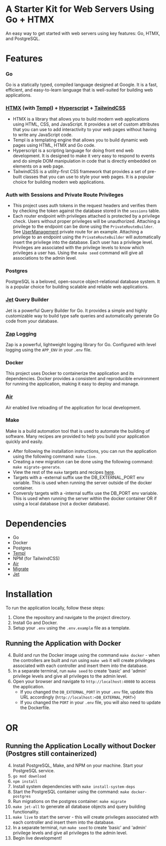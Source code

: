 # A Starter Kit for Web Servers Using Go + HTMX
An easy way to get started with web servers using key features: Go, HTMX, and PostgreSQL.

# Features
### Go
Go is a statically typed, compiled language designed at Google. It is a fast, efficient, and easy-to-learn language that is well-suited for building web applications.

### [HTMX](https://htmx.org/) (with [Templ](https://templ.guide)) + [Hyperscript](https://hyperscript.org/) + [TailwindCSS](https://tailwindcss.com/)
- HTMX is a library that allows you to build modern web applications using HTML, CSS, and JavaScript. It provides a set of custom attributes that you can use to add interactivity to your web pages without having to write any JavaScript code.
- Templ is a templating engine that allows you to build dynamic web pages using HTML, HTMX and Go code.
- Hyperscript is a scripting language for doing front end web development. It is designed to make it very easy to respond to events and do simple DOM manipulation in code that is directly embedded on elements on a web page.
- TailwindCSS is a utility-first CSS framework that provides a set of pre-built classes that you can use to style your web pages. It is a popular choice for building modern web applications.

### Auth with Sessions and Private Route Privileges
- This project uses auth tokens in the request headers and verifies them by checking the token against the database stored in the `sessions` table.
- Each router endpoint with privileges attached is protected by a privilege check. Users without proper privileges will be unauthorized. Attaching a privilege to the
endpoint can be done using the `PrivateRouteBuilder`. See [UserManagement](https://github.com/carsonkrueger/go-test/blob/main/controllers/private/management.go) private route for an example. Attaching a privilege to an endpoint using the `PrivateRouteBuilder` will automatically insert the privilege into the database. Each user has a privilege level. Privileges are associated with the privilege levels to know which privileges a user has. Using the `make seed` command will give all associations to the admin level.

### Postgres
PostgreSQL is a beloved, open-source object-relational database system. It is a popular choice for building scalable and reliable web applications.

### [Jet](https://github.com/go-jet/jet) Query Builder
Jet is a powerful Query Builder for Go. It provides a simple and highly customizable way to build type safe queries and automatically generate Go code from your database.

### [Zap](https://github.com/uber-go/zap) Logging
Zap is a powerful, lightweight logging library for Go. Configured with level logging using the `APP_ENV` in your `.env` file.

### Docker
This project uses Docker to containerize the application and its dependencies. Docker provides a consistent and reproducible environment for running the application, making it easy to deploy and manage.

### [Air](https://github.com/air-verse/air)
Air enabled live reloading of the application for local development.

### Make
Make is a build automation tool that is used to automate the building of software. Many recipes are provided to help you build your application quickly and easily.
- After following the installation instructions, you can run the application using the following command: `make live`.
- Creating a new migration can be done using the following command: `make migrate-generate`.
- View the rest of the `make` targets and recipes [here](https://github.com/carsonkrueger/go-test/blob/main/Makefile).
- Targets with a -external suffix use the DB_EXTERNAL_PORT env variable. This is used when running the server outside of the docker container.
- Conversly targets with a -internal suffix use the DB_PORT env variable. This is used when running the server within the docker container OR if using a local database (not a docker database).

# Dependencies
- Go
- Docker
- Postgres
- [Templ](https://templ.guide)
- NPM (for TailwindCSS)
- [Air](https://github.com/air-verse/air)
- [Migrate](https://github.com/golang-migrate/migrate)
- [Jet](https://github.com/go-jet/jet)

# Installation
To run the application locally, follow these steps:

1. Clone the repository and navigate to the project directory.
2. Install Go and Docker.
3. Setup your `.env` using the `.env.example` file as a template.

## Running the Application with Docker

4. Build and run the Docker image using the command `make docker` - when the controllers are built and run using `make web` it will create privileges associated with each controller and insert them into the database.
5. In a separate terminal, run `make seed` to create 'basic' and 'admin' privilege levels and give all privileges to the admin level.
6. Open your browser and navigate to `http://localhost:40080` to access the application.
    - If you changed the `DB_EXTERNAL_PORT` in your `.env` file, update this URL accordingly (`http://localhost:<DB_EXTERNAL_PORT>`)
    - If you changed the `PORT` in your `.env` file, you will also need to update the Dockerfile.

# OR

## Running the Application Locally without Docker (Postgres still containerized)
4. Install PostgreSQL, Make, and NPM on your machine. Start your PostgreSQL service.
5. `go mod download`
6. `npm install`
7. Install system dependencies with `make install-system-deps`
8. Start the PostgreSQL container using the command: `make docker-postgres`
9. Run migrations on the postgres container: `make migrate`
10. `make jet-all` to generate all database objects and query building functionality.
11. `make live` to start the server - this will create privileges associated with each controller and insert them into the database.
12. In a separate terminal, run `make seed` to create 'basic' and 'admin' privilege levels and give all privileges to the admin level.
13. Begin live development!
